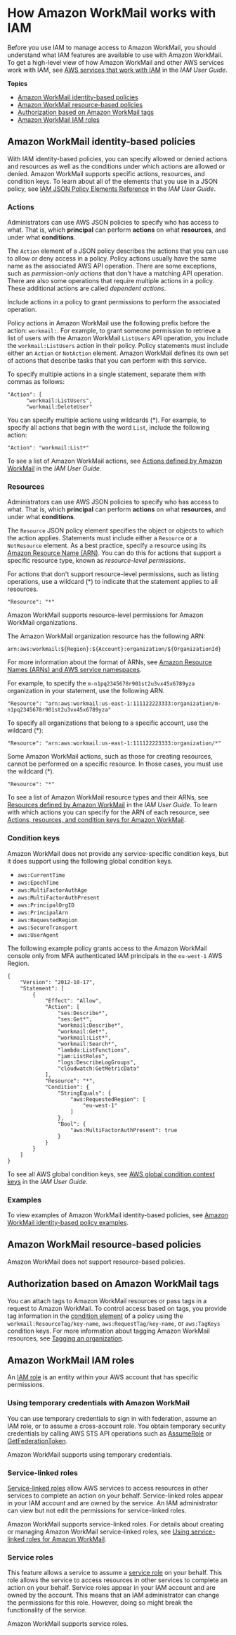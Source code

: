 # How Amazon WorkMail works with IAM<a name="security_iam_service-with-iam"></a>

Before you use IAM to manage access to Amazon WorkMail, you should understand what IAM features are available to use with Amazon WorkMail\. To get a high\-level view of how Amazon WorkMail and other AWS services work with IAM, see [AWS services that work with IAM](https://docs.aws.amazon.com/IAM/latest/UserGuide/reference_aws-services-that-work-with-iam.html) in the *IAM User Guide*\.

**Topics**
+ [Amazon WorkMail identity\-based policies](#security_iam_service-with-iam-id-based-policies)
+ [Amazon WorkMail resource\-based policies](#security_iam_service-with-iam-resource-based-policies)
+ [Authorization based on Amazon WorkMail tags](#security_iam_service-with-iam-tags)
+ [Amazon WorkMail IAM roles](#security_iam_service-with-iam-roles)

## Amazon WorkMail identity\-based policies<a name="security_iam_service-with-iam-id-based-policies"></a>

With IAM identity\-based policies, you can specify allowed or denied actions and resources as well as the conditions under which actions are allowed or denied\. Amazon WorkMail supports specific actions, resources, and condition keys\. To learn about all of the elements that you use in a JSON policy, see [IAM JSON Policy Elements Reference](https://docs.aws.amazon.com/IAM/latest/UserGuide/reference_policies_elements.html) in the *IAM User Guide*\.

### Actions<a name="security_iam_service-with-iam-id-based-policies-actions"></a>

Administrators can use AWS JSON policies to specify who has access to what\. That is, which **principal** can perform **actions** on what **resources**, and under what **conditions**\.

The `Action` element of a JSON policy describes the actions that you can use to allow or deny access in a policy\. Policy actions usually have the same name as the associated AWS API operation\. There are some exceptions, such as *permission\-only actions* that don't have a matching API operation\. There are also some operations that require multiple actions in a policy\. These additional actions are called *dependent actions*\.

Include actions in a policy to grant permissions to perform the associated operation\.

Policy actions in Amazon WorkMail use the following prefix before the action: `workmail:`\. For example, to grant someone permission to retrieve a list of users with the Amazon WorkMail `ListUsers` API operation, you include the `workmail:ListUsers` action in their policy\. Policy statements must include either an `Action` or `NotAction` element\. Amazon WorkMail defines its own set of actions that describe tasks that you can perform with this service\.

To specify multiple actions in a single statement, separate them with commas as follows:

```
"Action": [
      "workmail:ListUsers",
      "workmail:DeleteUser"
```

You can specify multiple actions using wildcards \(\*\)\. For example, to specify all actions that begin with the word `List`, include the following action:

```
"Action": "workmail:List*"
```



To see a list of Amazon WorkMail actions, see [Actions defined by Amazon WorkMail](https://docs.aws.amazon.com/IAM/latest/UserGuide/list_amazonworkmail.html#amazonworkmail-actions-as-permissions) in the *IAM User Guide*\.

### Resources<a name="security_iam_service-with-iam-id-based-policies-resources"></a>

Administrators can use AWS JSON policies to specify who has access to what\. That is, which **principal** can perform **actions** on what **resources**, and under what **conditions**\.

The `Resource` JSON policy element specifies the object or objects to which the action applies\. Statements must include either a `Resource` or a `NotResource` element\. As a best practice, specify a resource using its [Amazon Resource Name \(ARN\)](https://docs.aws.amazon.com/general/latest/gr/aws-arns-and-namespaces.html)\. You can do this for actions that support a specific resource type, known as *resource\-level permissions*\.

For actions that don't support resource\-level permissions, such as listing operations, use a wildcard \(\*\) to indicate that the statement applies to all resources\.

```
"Resource": "*"
```

Amazon WorkMail supports resource\-level permissions for Amazon WorkMail organizations\.

The Amazon WorkMail organization resource has the following ARN:

```
arn:aws:workmail:${Region}:${Account}:organization/${OrganizationId}
```

For more information about the format of ARNs, see [Amazon Resource Names \(ARNs\) and AWS service namespaces](https://docs.aws.amazon.com/general/latest/gr/aws-arns-and-namespaces.html)\.

For example, to specify the `m-n1pq2345678r901st2u3vx45x6789yza` organization in your statement, use the following ARN\.

```
"Resource": "arn:aws:workmail:us-east-1:111122223333:organization/m-n1pq2345678r901st2u3vx45x6789yza"
```

To specify all organizations that belong to a specific account, use the wildcard \(\*\):

```
"Resource": "arn:aws:workmail:us-east-1:111122223333:organization/*"
```

Some Amazon WorkMail actions, such as those for creating resources, cannot be performed on a specific resource\. In those cases, you must use the wildcard \(\*\)\.

```
"Resource": "*"
```

To see a list of Amazon WorkMail resource types and their ARNs, see [Resources defined by Amazon WorkMail](https://docs.aws.amazon.com/IAM/latest/UserGuide/list_amazonworkmail.html#amazonworkmail-resources-for-iam-policies) in the *IAM User Guide*\. To learn with which actions you can specify for the ARN of each resource, see [Actions, resources, and condition keys for Amazon WorkMail](https://docs.aws.amazon.com/IAM/latest/UserGuide/list_amazonworkmail.html)\.

### Condition keys<a name="security_iam_service-with-iam-id-based-policies-conditionkeys"></a>

Amazon WorkMail does not provide any service\-specific condition keys, but it does support using the following global condition keys\.
+ `aws:CurrentTime`
+ `aws:EpochTime`
+ `aws:MultiFactorAuthAge`
+ `aws:MultiFactorAuthPresent`
+ `aws:PrincipalOrgID`
+ `aws:PrincipalArn`
+ `aws:RequestedRegion`
+ `aws:SecureTransport`
+ `aws:UserAgent`

The following example policy grants access to the Amazon WorkMail console only from MFA authenticated IAM principals in the `eu-west-1` AWS Region\.

```
{
    "Version": "2012-10-17",
    "Statement": [
        {
            "Effect": "Allow",
            "Action": [
                "ses:Describe*",
                "ses:Get*",
                "workmail:Describe*",
                "workmail:Get*",
                "workmail:List*",
                "workmail:Search*",
                "lambda:ListFunctions",
                "iam:ListRoles",
                "logs:DescribeLogGroups",
                "cloudwatch:GetMetricData"
            ],
            "Resource": "*",
            "Condition": {
                "StringEquals": {
                    "aws:RequestedRegion": [
                        "eu-west-1"
                    ]
                },
                "Bool": {
                    "aws:MultiFactorAuthPresent": true
                }
            }
        }
    ]
}
```

To see all AWS global condition keys, see [AWS global condition context keys](https://docs.aws.amazon.com/IAM/latest/UserGuide/reference_policies_condition-keys.html) in the *IAM User Guide*\.

### Examples<a name="security_iam_service-with-iam-id-based-policies-examples"></a>



To view examples of Amazon WorkMail identity\-based policies, see [Amazon WorkMail identity\-based policy examples](security_iam_id-based-policy-examples.md)\.

## Amazon WorkMail resource\-based policies<a name="security_iam_service-with-iam-resource-based-policies"></a>

Amazon WorkMail does not support resource\-based policies\.

## Authorization based on Amazon WorkMail tags<a name="security_iam_service-with-iam-tags"></a>

You can attach tags to Amazon WorkMail resources or pass tags in a request to Amazon WorkMail\. To control access based on tags, you provide tag information in the [condition element](https://docs.aws.amazon.com/IAM/latest/UserGuide/reference_policies_elements_condition.html) of a policy using the `workmail:ResourceTag/key-name`, `aws:RequestTag/key-name`, or `aws:TagKeys` condition keys\. For more information about tagging Amazon WorkMail resources, see [Tagging an organization](org-tag.md)\.

## Amazon WorkMail IAM roles<a name="security_iam_service-with-iam-roles"></a>

An [IAM role](https://docs.aws.amazon.com/IAM/latest/UserGuide/id_roles.html) is an entity within your AWS account that has specific permissions\.

### Using temporary credentials with Amazon WorkMail<a name="security_iam_service-with-iam-roles-tempcreds"></a>

You can use temporary credentials to sign in with federation, assume an IAM role, or to assume a cross\-account role\. You obtain temporary security credentials by calling AWS STS API operations such as [AssumeRole](https://docs.aws.amazon.com/STS/latest/APIReference/API_AssumeRole.html) or [GetFederationToken](https://docs.aws.amazon.com/STS/latest/APIReference/API_GetFederationToken.html)\. 

Amazon WorkMail supports using temporary credentials\. 

### Service\-linked roles<a name="security_iam_service-with-iam-roles-service-linked"></a>

[Service\-linked roles](https://docs.aws.amazon.com/IAM/latest/UserGuide/id_roles_terms-and-concepts.html#iam-term-service-linked-role) allow AWS services to access resources in other services to complete an action on your behalf\. Service\-linked roles appear in your IAM account and are owned by the service\. An IAM administrator can view but not edit the permissions for service\-linked roles\.

Amazon WorkMail supports service\-linked roles\. For details about creating or managing Amazon WorkMail service\-linked roles, see [Using service\-linked roles for Amazon WorkMail](using-service-linked-roles.md)\.

### Service roles<a name="security_iam_service-with-iam-roles-service"></a>

This feature allows a service to assume a [service role](https://docs.aws.amazon.com/IAM/latest/UserGuide/id_roles_terms-and-concepts.html#iam-term-service-role) on your behalf\. This role allows the service to access resources in other services to complete an action on your behalf\. Service roles appear in your IAM account and are owned by the account\. This means that an IAM administrator can change the permissions for this role\. However, doing so might break the functionality of the service\.

Amazon WorkMail supports service roles\.